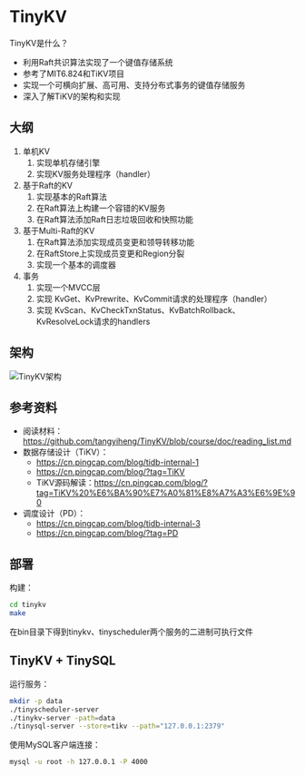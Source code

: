 # TinyKV

TinyKV是什么？
- 利用Raft共识算法实现了一个键值存储系统
- 参考了MIT6.824和TiKV项目
- 实现一个可横向扩展、高可用、支持分布式事务的键值存储服务
- 深入了解TiKV的架构和实现

## 大纲

1. 单机KV
   1. 实现单机存储引擎
   2. 实现KV服务处理程序（handler）
2. 基于Raft的KV
   1. 实现基本的Raft算法
   2. 在Raft算法上构建一个容错的KV服务
   3. 在Raft算法添加Raft日志垃圾回收和快照功能
3. 基于Multi-Raft的KV
   1. 在Raft算法添加实现成员变更和领导转移功能
   2. 在RaftStore上实现成员变更和Region分裂
   3. 实现一个基本的调度器
4. 事务
   1. 实现一个MVCC层
   2. 实现 KvGet、KvPrewrite、KvCommit请求的处理程序（handler）
   3. 实现 KvScan、KvCheckTxnStatus、KvBatchRollback、KvResolveLock请求的handlers

## 架构

![TinyKV架构](./doc/imgs/overview.png)

## 参考资料

- 阅读材料：https://github.com/tangyiheng/TinyKV/blob/course/doc/reading_list.md
- 数据存储设计（TiKV）：
  - https://cn.pingcap.com/blog/tidb-internal-1
  - https://cn.pingcap.com/blog/?tag=TiKV
  - TiKV源码解读：https://cn.pingcap.com/blog/?tag=TiKV%20%E6%BA%90%E7%A0%81%E8%A7%A3%E6%9E%90
- 调度设计（PD）：
  - https://cn.pingcap.com/blog/tidb-internal-3
  - https://cn.pingcap.com/blog/?tag=PD

## 部署

构建：

```bash
cd tinykv
make
```

在bin目录下得到tinykv、tinyscheduler两个服务的二进制可执行文件

## TinyKV + TinySQL

运行服务：

```bash
mkdir -p data
./tinyscheduler-server
./tinykv-server -path=data
./tinysql-server --store=tikv --path="127.0.0.1:2379"
```

使用MySQL客户端连接：

```bash
mysql -u root -h 127.0.0.1 -P 4000
```